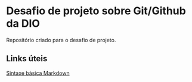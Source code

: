 # Desafio de projeto sobre Git/Github da DIO
Repositório criado para o desafio de projeto. 

## Links úteis
[Sintaxe básica Markdown](https://www.markdownguide.org/basic-syntax/) 
